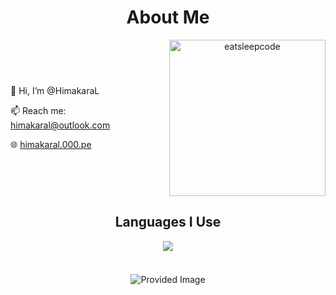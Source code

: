 <div style="text-align: center;">
  <!-- About Me Heading -->
  <h1>About Me</h1>

  <!-- 1st Row: Description and GIF -->
  <div style="display: flex; align-items: center; justify-content: center; margin-bottom: 20px;">
    <div style="margin-right: 20px;">
      <p style="text-align: left;">👋 Hi, I’m @HimakaraL</p>
      <p style="text-align: left;">📫 Reach me: <a href="mailto:himakaral@outlook.com">himakaral@outlook.com</a></p>
      <p style="text-align: left;">🌐 <a href="http://himakaral.000.pe">himakaral.000.pe</a></p>
    </div>
    <img src="https://github.com/raghavk16/raghavk16/blob/master/giphy.webp" alt="eatsleepcode" width="250" height="250" />
  </div>
  
  <!-- 2nd Row: Languages I Use -->
  <div style="margin-bottom: 20px;">
    <h2>Languages I Use</h2>
    <a href="https://github.com/HimakaraL/HimakaraL">
      <img src="https://github-readme-stats.vercel.app/api/top-langs/?username=HimakaraL&hide=java,html,tex&title_color=ffffff&text_color=ffffff&icon_color=ffffff&bg_color=151515&langs_count=3" />
    </a>
  </div>

  <br/>
  <!-- 3rd Row: Provided Image -->
  <div>
    <img src="https://github.com/user-attachments/assets/71542cd7-4791-40b4-9a8d-b7871abc7da1" alt="Provided Image" />
  </div>
</div>
